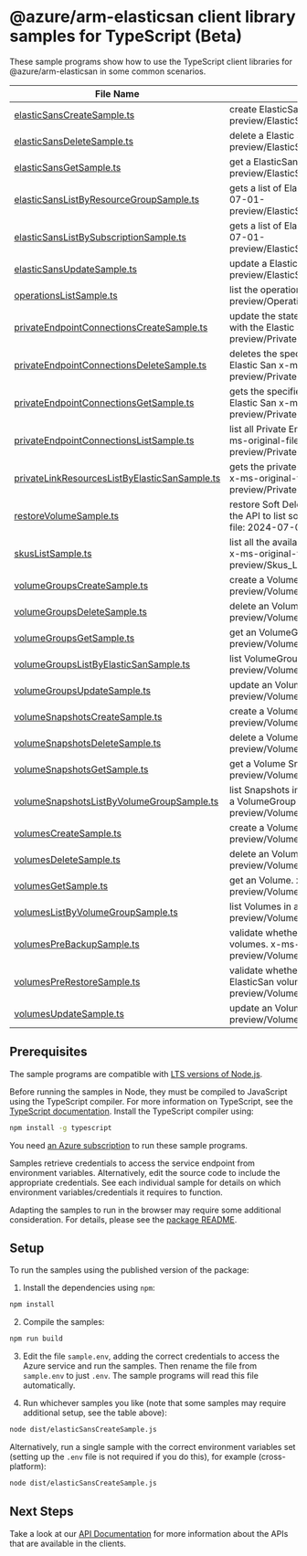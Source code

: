 # @azure/arm-elasticsan client library samples for TypeScript (Beta)

These sample programs show how to use the TypeScript client libraries for @azure/arm-elasticsan in some common scenarios.

| **File Name**                                                                               | **Description**                                                                                                                                                                                  |
| ------------------------------------------------------------------------------------------- | ------------------------------------------------------------------------------------------------------------------------------------------------------------------------------------------------ |
| [elasticSansCreateSample.ts][elasticsanscreatesample]                                       | create ElasticSan. x-ms-original-file: 2024-07-01-preview/ElasticSans_Create_MaximumSet_Gen.json                                                                                                 |
| [elasticSansDeleteSample.ts][elasticsansdeletesample]                                       | delete a Elastic San. x-ms-original-file: 2024-07-01-preview/ElasticSans_Delete_MaximumSet_Gen.json                                                                                              |
| [elasticSansGetSample.ts][elasticsansgetsample]                                             | get a ElasticSan. x-ms-original-file: 2024-07-01-preview/ElasticSans_Get_MaximumSet_Gen.json                                                                                                     |
| [elasticSansListByResourceGroupSample.ts][elasticsanslistbyresourcegroupsample]             | gets a list of ElasticSan in a resource group. x-ms-original-file: 2024-07-01-preview/ElasticSans_ListByResourceGroup_MaximumSet_Gen.json                                                        |
| [elasticSansListBySubscriptionSample.ts][elasticsanslistbysubscriptionsample]               | gets a list of ElasticSans in a subscription x-ms-original-file: 2024-07-01-preview/ElasticSans_ListBySubscription_MaximumSet_Gen.json                                                           |
| [elasticSansUpdateSample.ts][elasticsansupdatesample]                                       | update a Elastic San. x-ms-original-file: 2024-07-01-preview/ElasticSans_Update_MaximumSet_Gen.json                                                                                              |
| [operationsListSample.ts][operationslistsample]                                             | list the operations for the provider x-ms-original-file: 2024-07-01-preview/Operations_List_MaximumSet_Gen.json                                                                                  |
| [privateEndpointConnectionsCreateSample.ts][privateendpointconnectionscreatesample]         | update the state of specified private endpoint connection associated with the Elastic San x-ms-original-file: 2024-07-01-preview/PrivateEndpointConnections_Create_MaximumSet_Gen.json           |
| [privateEndpointConnectionsDeleteSample.ts][privateendpointconnectionsdeletesample]         | deletes the specified private endpoint connection associated with the Elastic San x-ms-original-file: 2024-07-01-preview/PrivateEndpointConnections_Delete_MaximumSet_Gen.json                   |
| [privateEndpointConnectionsGetSample.ts][privateendpointconnectionsgetsample]               | gets the specified private endpoint connection associated with the Elastic San x-ms-original-file: 2024-07-01-preview/PrivateEndpointConnections_Get_MaximumSet_Gen.json                         |
| [privateEndpointConnectionsListSample.ts][privateendpointconnectionslistsample]             | list all Private Endpoint Connections associated with the Elastic San. x-ms-original-file: 2024-07-01-preview/PrivateEndpointConnections_List_MaximumSet_Gen.json                                |
| [privateLinkResourcesListByElasticSanSample.ts][privatelinkresourceslistbyelasticsansample] | gets the private link resources that need to be created for a elastic San. x-ms-original-file: 2024-07-01-preview/PrivateLinkResources_ListByElasticSan_MaximumSet_Gen.json                      |
| [restoreVolumeSample.ts][restorevolumesample]                                               | restore Soft Deleted Volumes. The volume name is obtained by using the API to list soft deleted volumes by volume group x-ms-original-file: 2024-07-01-preview/RestoreVolume_MaximumSet_Gen.json |
| [skusListSample.ts][skuslistsample]                                                         | list all the available Skus in the region and information related to them x-ms-original-file: 2024-07-01-preview/Skus_List_MaximumSet_Gen.json                                                   |
| [volumeGroupsCreateSample.ts][volumegroupscreatesample]                                     | create a Volume Group. x-ms-original-file: 2024-07-01-preview/VolumeGroups_Create_MaximumSet_Gen.json                                                                                            |
| [volumeGroupsDeleteSample.ts][volumegroupsdeletesample]                                     | delete an VolumeGroup. x-ms-original-file: 2024-07-01-preview/VolumeGroups_Delete_MaximumSet_Gen.json                                                                                            |
| [volumeGroupsGetSample.ts][volumegroupsgetsample]                                           | get an VolumeGroups. x-ms-original-file: 2024-07-01-preview/VolumeGroups_Get_MaximumSet_Gen.json                                                                                                 |
| [volumeGroupsListByElasticSanSample.ts][volumegroupslistbyelasticsansample]                 | list VolumeGroups. x-ms-original-file: 2024-07-01-preview/VolumeGroups_ListByElasticSan_MaximumSet_Gen.json                                                                                      |
| [volumeGroupsUpdateSample.ts][volumegroupsupdatesample]                                     | update an VolumeGroup. x-ms-original-file: 2024-07-01-preview/VolumeGroups_Update_MaximumSet_Gen.json                                                                                            |
| [volumeSnapshotsCreateSample.ts][volumesnapshotscreatesample]                               | create a Volume Snapshot. x-ms-original-file: 2024-07-01-preview/VolumeSnapshots_Create_MaximumSet_Gen.json                                                                                      |
| [volumeSnapshotsDeleteSample.ts][volumesnapshotsdeletesample]                               | delete a Volume Snapshot. x-ms-original-file: 2024-07-01-preview/VolumeSnapshots_Delete_MaximumSet_Gen.json                                                                                      |
| [volumeSnapshotsGetSample.ts][volumesnapshotsgetsample]                                     | get a Volume Snapshot. x-ms-original-file: 2024-07-01-preview/VolumeSnapshots_Get_MaximumSet_Gen.json                                                                                            |
| [volumeSnapshotsListByVolumeGroupSample.ts][volumesnapshotslistbyvolumegroupsample]         | list Snapshots in a VolumeGroup or List Snapshots by Volume (name) in a VolumeGroup using filter x-ms-original-file: 2024-07-01-preview/VolumeSnapshots_ListByVolumeGroup_MaximumSet_Gen.json    |
| [volumesCreateSample.ts][volumescreatesample]                                               | create a Volume. x-ms-original-file: 2024-07-01-preview/Volumes_Create_MaximumSet_Gen.json                                                                                                       |
| [volumesDeleteSample.ts][volumesdeletesample]                                               | delete an Volume. x-ms-original-file: 2024-07-01-preview/Volumes_Delete_MaximumSet_Gen.json                                                                                                      |
| [volumesGetSample.ts][volumesgetsample]                                                     | get an Volume. x-ms-original-file: 2024-07-01-preview/Volumes_Get_MaximumSet_Gen.json                                                                                                            |
| [volumesListByVolumeGroupSample.ts][volumeslistbyvolumegroupsample]                         | list Volumes in a VolumeGroup. x-ms-original-file: 2024-07-01-preview/Volumes_ListByVolumeGroup_MaximumSet_Gen.json                                                                              |
| [volumesPreBackupSample.ts][volumesprebackupsample]                                         | validate whether a disk snapshot backup can be taken for list of volumes. x-ms-original-file: 2024-07-01-preview/Volumes_PreBackup_MaximumSet_Gen.json                                           |
| [volumesPreRestoreSample.ts][volumesprerestoresample]                                       | validate whether a list of backed up disk snapshots can be restored into ElasticSan volumes. x-ms-original-file: 2024-07-01-preview/Volumes_PreRestore_MaximumSet_Gen.json                       |
| [volumesUpdateSample.ts][volumesupdatesample]                                               | update an Volume. x-ms-original-file: 2024-07-01-preview/Volumes_Update_MaximumSet_Gen.json                                                                                                      |

## Prerequisites

The sample programs are compatible with [LTS versions of Node.js](https://github.com/nodejs/release#release-schedule).

Before running the samples in Node, they must be compiled to JavaScript using the TypeScript compiler. For more information on TypeScript, see the [TypeScript documentation][typescript]. Install the TypeScript compiler using:

```bash
npm install -g typescript
```

You need [an Azure subscription][freesub] to run these sample programs.

Samples retrieve credentials to access the service endpoint from environment variables. Alternatively, edit the source code to include the appropriate credentials. See each individual sample for details on which environment variables/credentials it requires to function.

Adapting the samples to run in the browser may require some additional consideration. For details, please see the [package README][package].

## Setup

To run the samples using the published version of the package:

1. Install the dependencies using `npm`:

```bash
npm install
```

2. Compile the samples:

```bash
npm run build
```

3. Edit the file `sample.env`, adding the correct credentials to access the Azure service and run the samples. Then rename the file from `sample.env` to just `.env`. The sample programs will read this file automatically.

4. Run whichever samples you like (note that some samples may require additional setup, see the table above):

```bash
node dist/elasticSansCreateSample.js
```

Alternatively, run a single sample with the correct environment variables set (setting up the `.env` file is not required if you do this), for example (cross-platform):

```bash
node dist/elasticSansCreateSample.js
```

## Next Steps

Take a look at our [API Documentation][apiref] for more information about the APIs that are available in the clients.

[elasticsanscreatesample]: https://github.com/Azure/azure-sdk-for-js/blob/main/sdk/elasticsans/arm-elasticsan/samples/v2-beta/typescript/src/elasticSansCreateSample.ts
[elasticsansdeletesample]: https://github.com/Azure/azure-sdk-for-js/blob/main/sdk/elasticsans/arm-elasticsan/samples/v2-beta/typescript/src/elasticSansDeleteSample.ts
[elasticsansgetsample]: https://github.com/Azure/azure-sdk-for-js/blob/main/sdk/elasticsans/arm-elasticsan/samples/v2-beta/typescript/src/elasticSansGetSample.ts
[elasticsanslistbyresourcegroupsample]: https://github.com/Azure/azure-sdk-for-js/blob/main/sdk/elasticsans/arm-elasticsan/samples/v2-beta/typescript/src/elasticSansListByResourceGroupSample.ts
[elasticsanslistbysubscriptionsample]: https://github.com/Azure/azure-sdk-for-js/blob/main/sdk/elasticsans/arm-elasticsan/samples/v2-beta/typescript/src/elasticSansListBySubscriptionSample.ts
[elasticsansupdatesample]: https://github.com/Azure/azure-sdk-for-js/blob/main/sdk/elasticsans/arm-elasticsan/samples/v2-beta/typescript/src/elasticSansUpdateSample.ts
[operationslistsample]: https://github.com/Azure/azure-sdk-for-js/blob/main/sdk/elasticsans/arm-elasticsan/samples/v2-beta/typescript/src/operationsListSample.ts
[privateendpointconnectionscreatesample]: https://github.com/Azure/azure-sdk-for-js/blob/main/sdk/elasticsans/arm-elasticsan/samples/v2-beta/typescript/src/privateEndpointConnectionsCreateSample.ts
[privateendpointconnectionsdeletesample]: https://github.com/Azure/azure-sdk-for-js/blob/main/sdk/elasticsans/arm-elasticsan/samples/v2-beta/typescript/src/privateEndpointConnectionsDeleteSample.ts
[privateendpointconnectionsgetsample]: https://github.com/Azure/azure-sdk-for-js/blob/main/sdk/elasticsans/arm-elasticsan/samples/v2-beta/typescript/src/privateEndpointConnectionsGetSample.ts
[privateendpointconnectionslistsample]: https://github.com/Azure/azure-sdk-for-js/blob/main/sdk/elasticsans/arm-elasticsan/samples/v2-beta/typescript/src/privateEndpointConnectionsListSample.ts
[privatelinkresourceslistbyelasticsansample]: https://github.com/Azure/azure-sdk-for-js/blob/main/sdk/elasticsans/arm-elasticsan/samples/v2-beta/typescript/src/privateLinkResourcesListByElasticSanSample.ts
[restorevolumesample]: https://github.com/Azure/azure-sdk-for-js/blob/main/sdk/elasticsans/arm-elasticsan/samples/v2-beta/typescript/src/restoreVolumeSample.ts
[skuslistsample]: https://github.com/Azure/azure-sdk-for-js/blob/main/sdk/elasticsans/arm-elasticsan/samples/v2-beta/typescript/src/skusListSample.ts
[volumegroupscreatesample]: https://github.com/Azure/azure-sdk-for-js/blob/main/sdk/elasticsans/arm-elasticsan/samples/v2-beta/typescript/src/volumeGroupsCreateSample.ts
[volumegroupsdeletesample]: https://github.com/Azure/azure-sdk-for-js/blob/main/sdk/elasticsans/arm-elasticsan/samples/v2-beta/typescript/src/volumeGroupsDeleteSample.ts
[volumegroupsgetsample]: https://github.com/Azure/azure-sdk-for-js/blob/main/sdk/elasticsans/arm-elasticsan/samples/v2-beta/typescript/src/volumeGroupsGetSample.ts
[volumegroupslistbyelasticsansample]: https://github.com/Azure/azure-sdk-for-js/blob/main/sdk/elasticsans/arm-elasticsan/samples/v2-beta/typescript/src/volumeGroupsListByElasticSanSample.ts
[volumegroupsupdatesample]: https://github.com/Azure/azure-sdk-for-js/blob/main/sdk/elasticsans/arm-elasticsan/samples/v2-beta/typescript/src/volumeGroupsUpdateSample.ts
[volumesnapshotscreatesample]: https://github.com/Azure/azure-sdk-for-js/blob/main/sdk/elasticsans/arm-elasticsan/samples/v2-beta/typescript/src/volumeSnapshotsCreateSample.ts
[volumesnapshotsdeletesample]: https://github.com/Azure/azure-sdk-for-js/blob/main/sdk/elasticsans/arm-elasticsan/samples/v2-beta/typescript/src/volumeSnapshotsDeleteSample.ts
[volumesnapshotsgetsample]: https://github.com/Azure/azure-sdk-for-js/blob/main/sdk/elasticsans/arm-elasticsan/samples/v2-beta/typescript/src/volumeSnapshotsGetSample.ts
[volumesnapshotslistbyvolumegroupsample]: https://github.com/Azure/azure-sdk-for-js/blob/main/sdk/elasticsans/arm-elasticsan/samples/v2-beta/typescript/src/volumeSnapshotsListByVolumeGroupSample.ts
[volumescreatesample]: https://github.com/Azure/azure-sdk-for-js/blob/main/sdk/elasticsans/arm-elasticsan/samples/v2-beta/typescript/src/volumesCreateSample.ts
[volumesdeletesample]: https://github.com/Azure/azure-sdk-for-js/blob/main/sdk/elasticsans/arm-elasticsan/samples/v2-beta/typescript/src/volumesDeleteSample.ts
[volumesgetsample]: https://github.com/Azure/azure-sdk-for-js/blob/main/sdk/elasticsans/arm-elasticsan/samples/v2-beta/typescript/src/volumesGetSample.ts
[volumeslistbyvolumegroupsample]: https://github.com/Azure/azure-sdk-for-js/blob/main/sdk/elasticsans/arm-elasticsan/samples/v2-beta/typescript/src/volumesListByVolumeGroupSample.ts
[volumesprebackupsample]: https://github.com/Azure/azure-sdk-for-js/blob/main/sdk/elasticsans/arm-elasticsan/samples/v2-beta/typescript/src/volumesPreBackupSample.ts
[volumesprerestoresample]: https://github.com/Azure/azure-sdk-for-js/blob/main/sdk/elasticsans/arm-elasticsan/samples/v2-beta/typescript/src/volumesPreRestoreSample.ts
[volumesupdatesample]: https://github.com/Azure/azure-sdk-for-js/blob/main/sdk/elasticsans/arm-elasticsan/samples/v2-beta/typescript/src/volumesUpdateSample.ts
[apiref]: https://learn.microsoft.com/javascript/api/@azure/arm-elasticsan?view=azure-node-preview
[freesub]: https://azure.microsoft.com/free/
[package]: https://github.com/Azure/azure-sdk-for-js/tree/main/sdk/elasticsans/arm-elasticsan/README.md
[typescript]: https://www.typescriptlang.org/docs/home.html
